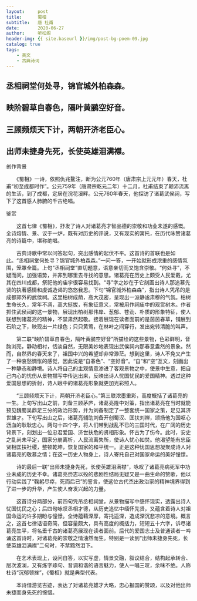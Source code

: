 ```yaml
---
layout:     post
title:      蜀相
subtitle:   唐 杜甫
date:       2020-06-27
author:     听松阁
header-img: {{ site.baseurl }}/img/post-bg-poem-09.jpg
catalog: true
tags:
    - 美文
    - 古典诗词
---
```


## 丞相祠堂何处寻，锦官城外柏森森。

## 映阶碧草自春色，隔叶黄鹂空好音。

## 三顾频烦天下计，两朝开济老臣心。

## 出师未捷身先死，长使英雄泪满襟。





创作背景



　　《蜀相》一诗，依照仇兆鳌注，断为公元760年（唐肃宗上元元年）春天，杜甫“初至成都时作”。公元759年（唐肃宗乾元二年）十二月，杜甫结束了颠沛流离的生活，到了成都，定居在浣花溪畔。公元760年春天，他探访了诸葛武侯祠，写下了这首感人肺腑的千古绝唱。







鉴赏



　　这首七律《蜀相》，抒发了诗人对诸葛亮才智品德的崇敬和功业未遂的感慨。全诗熔情、景、议于一炉，既有对历史的评说，又有现实的寓托，在历代咏赞诸葛亮的诗篇中，堪称绝唱。



　　古典诗歌中常以问答起句，突出感情的起伏不平。这首诗的首联也是如此。“丞相祠堂何处寻？锦官城外柏森森。”一问一答，一开始就形成浓重的感情氛围，笼罩全篇。上句“丞相祠堂”直切题意，语意亲切而又饱含崇敬。“何处寻”，不疑而问，加强语势，并非到哪里去寻找的意思。诸葛亮在历史上颇受人民爱戴，尤其在四川成都，祭祀他的庙宇很容易找到。“寻”字之妙在于它刻画出诗人那追慕先贤的执著感情和虔诚造谒的悠悠我思。下句“锦官城外柏森森”，指出诗人凭吊的是成都郊外的武侯祠。这里柏树成荫，高大茂密，呈现出一派静谧肃穆的气氛。柏树生命长久，常年不凋，高大挺拔，有象征意义，常被用作祠庙中的观赏树木。作者抓住武侯祠的这一景物，展现出柏树那伟岸、葱郁、苍劲、朴质的形象特征，使人联想到诸葛亮的精神，不禁肃然起敬。接着展现在读者面前的是茵茵春草，铺展到石阶之下，映现出一片绿色；只只黄莺，在林叶之间穿行，发出宛转清脆的叫声。



　　第二联“映阶碧草自春色，隔叶黄鹂空好音”所描绘的这些景物，色彩鲜明，音韵浏亮，静动相衬，恬淡自然，无限美妙地表现出武侯祠内那春意盎然的景象。然而，自然界的春天来了，祖国中兴的希望却非常渺茫。想到这里，诗人不免又产生了一种哀愁惆怅的感觉，因此说是“自春色”、“空好音”。“自”和“空”互文，刻画出一种静态和静境。诗人将自己的主观情意渗进了客观景物之中，使景中生意，把自己内心的忧伤从景物描写中传达出来，反映出诗人忧国忧民的爱国精神。透过这种爱国思想的折射，诗人眼中的诸葛亮形象就更加光彩照人。



　　“三顾频烦天下计，两朝开济老臣心。”第三联浓墨重彩，高度概括了诸葛亮的一生。上句写出山之前，刘备三顾茅庐，诸葛亮隆中对策，指出诸葛亮在当时就能预见魏蜀吴鼎足三分的政治形势，并为刘备制定了一整套统一国家之策，足见其济世雄才。下句写出山之后，诸葛亮辅助刘备开创蜀汉、匡扶刘禅，颂扬他为国呕心沥血的耿耿忠心。两句十四个字，将人们带到战乱不已的三国时代，在广阔的历史背景下，刻划出一位忠君爱国、济世扶危的贤相形象。怀古为了伤今。此时，安史之乱尚未平定，国家分崩离析，人民流离失所，使诗人忧心如焚。他渴望能有忠臣贤相匡扶社稷，整顿乾坤，恢复国家的和平统一。正是这种忧国思想凝聚成诗人对诸葛亮的敬慕之情；在这一历史人物身上，诗人寄托自己对国家命运的美好憧憬。



　　诗的最后一联“出师未捷身先死，长使英雄泪满襟”，咏叹了诸葛亮病死军中功业未成的历史不幸。诸葛亮赍志以殁的悲剧性结局无疑又是一曲生命的赞歌，他以行动实践了“鞠躬尽瘁，死而后已”的誓言，使这位古代杰出政治家的精神境界得到了进一步的升华，产生使人奋发兴起的力量。



　　这首诗分两部分，前四句凭吊丞相祠堂，从景物描写中感怀现实，透露出诗人忧国忧民之心；后四句咏叹丞相才德，从历史追忆中缅怀先贤，又蕴含着诗人对祖国命运的许多期盼与憧憬。全诗蕴藉深厚，寄托遥深，造成深沉悲凉的意境。概言之，这首七律话语奇简，但容量颇大，具有高度的概括力，短短五十六字，诉尽诸葛亮生平，将名垂千古的诸葛亮展现在读者面前。后代的爱国志士及普通读者一吟诵这首诗时，对诸葛亮的崇敬之情油然而生。特别是一读到“出师未捷身先死，长使英雄泪满襟”二句时，不禁黯然泪下。



　　在艺术表现上，设问自答，以实写虚，情景交融，叙议结合，结构起承转合、层次波澜，又有炼字琢句、音调和谐的语言魅力，使人一唱三叹，余味不绝。人称杜诗“沉郁顿挫”，《蜀相》就是典型代表。



　　本诗借游览古迹，表达了对诸葛亮雄才大略，忠心报国的赞颂，以及对他出师未捷而身先死的惋惜。
